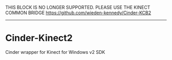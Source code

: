 THIS BLOCK IS NO LONGER SUPPORTED. PLEASE USE THE KINECT COMMON BRIDGE
https://github.com/wieden-kennedy/Cinder-KCB2

-----------------------------------------

Cinder-Kinect2
==============

Cinder wrapper for Kinect for Windows v2 SDK
